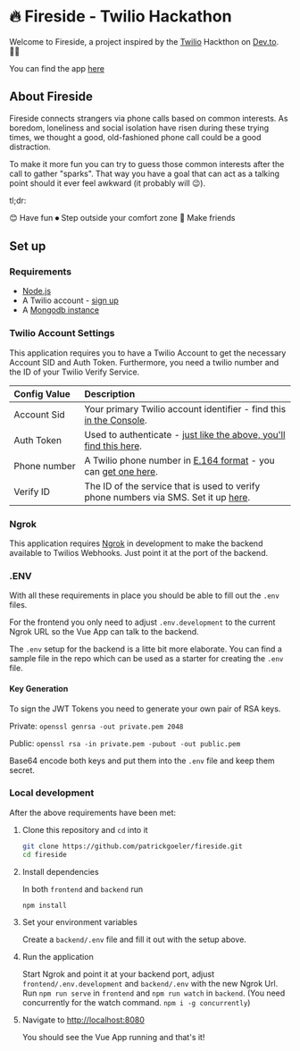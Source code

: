 # 🔥 Fireside - Twilio Hackathon
Welcome to Fireside, a project inspired by the [Twilio](https://www.twilio.com/) Hackthon on [Dev.to](https://dev.to/). 👨‍💻

You can find the app [here](https://fireside.netlify.app/)

## About Fireside
Fireside connects strangers via phone calls based on common interests. As boredom, loneliness and social isolation have risen during these trying times, we thought a good, old-fashioned phone call could be a good distraction.

To make it more fun you can try to guess those common interests after the call to gather "sparks". That way you have a goal that can act as a talking point should it ever feel awkward (it probably will 😉).

tl;dr:

😊 Have fun
⏺ Step outside your comfort zone
👫 Make friends

## Set up

### Requirements

- [Node.js](https://nodejs.org/)
- A Twilio account - [sign up](https://www.twilio.com/try-twilio)
- A [Mongodb instance](https://www.mongodb.com/)

### Twilio Account Settings

This application requires you to have a Twilio Account to get the necessary Account SID and Auth Token. Furthermore, you need a twilio number and the ID of your Twilio Verify Service.

| Config&nbsp;Value | Description                                                                                                                                                  |
| :---------------- | :----------------------------------------------------------------------------------------------------------------------------------------------------------- |
| Account&nbsp;Sid  | Your primary Twilio account identifier - find this [in the Console](https://www.twilio.com/console).                                                         |
| Auth&nbsp;Token   | Used to authenticate - [just like the above, you'll find this here](https://www.twilio.com/console).                                                         |
| Phone&nbsp;number | A Twilio phone number in [E.164 format](https://en.wikipedia.org/wiki/E.164) - you can [get one here](https://www.twilio.com/console/phone-numbers/incoming). |
| Verify&nbsp;ID | The ID of the service that is used to verify phone numbers via SMS. Set it up [here](https://www.twilio.com/console/verify/services). |

### Ngrok

This application requires [Ngrok](https://ngrok.com/) in development to make the backend available to Twilios Webhooks. Just point it at the port of the backend.

### .ENV

With all these requirements in place you should be able to fill out the `.env` files.

For the frontend you only need to adjust `.env.development` to the current Ngrok URL so the Vue App can talk to the backend.

The `.env` setup for the backend is a litte bit more elaborate. You can find a sample file in the repo which can be used as a starter for creating the `.env` file.

#### Key Generation

To sign the JWT Tokens you need to generate your own pair of RSA keys.

Private:
`openssl genrsa -out private.pem 2048`

Public:
`openssl rsa -in private.pem -pubout -out public.pem`

Base64 encode both keys and put them into the `.env` file and keep them secret.

### Local development

After the above requirements have been met:

1. Clone this repository and `cd` into it

    ```bash
    git clone https://github.com/patrickgoeler/fireside.git
    cd fireside
    ```

2. Install dependencies

    In both `frontend` and `backend` run

    ```bash
    npm install
    ```

3. Set your environment variables

    Create a `backend/.env` file and fill it out with the setup above.

4. Run the application

    Start Ngrok and point it at your backend port, adjust `frontend/.env.development` and `backend/.env` with the new Ngrok Url. Run `npm run serve` in `frontend` and `npm run watch` in `backend`. (You need concurrently for the watch command. `npm i -g concurrently`) 

5. Navigate to [http://localhost:8080](http://localhost:8080)

    You should see the Vue App running and that's it!
